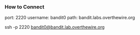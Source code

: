 ### How to Connect

port: 2220
username: bandit0
path: bandit.labs.overthewire.org

ssh -p 2220 bandit0@bandit.lab.overthewire.org